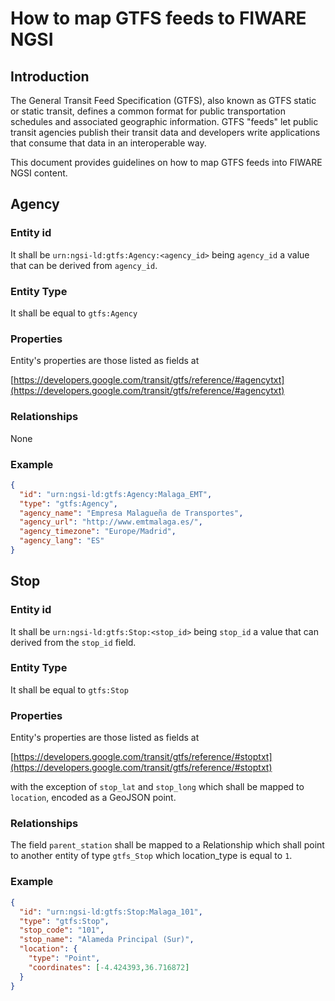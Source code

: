 # How to map GTFS feeds to FIWARE NGSI

## Introduction

 The General Transit Feed Specification (GTFS), also known as GTFS static or static transit,
 defines a common format for public transportation schedules and associated geographic information.
 GTFS "feeds" let public transit agencies publish their transit data and developers write applications that consume
 that data in an interoperable way.
 
 This document provides guidelines on how to map GTFS feeds into FIWARE NGSI content.

## Agency

### Entity id

It shall be `urn:ngsi-ld:gtfs:Agency:<agency_id>` being `agency_id` a value that can be derived from `agency_id`. 

### Entity Type

It shall be equal to `gtfs:Agency` 

### Properties

Entity's properties are those listed as fields at

[https://developers.google.com/transit/gtfs/reference/#agencytxt](https://developers.google.com/transit/gtfs/reference/#agencytxt)

### Relationships

None

### Example

```json
{
  "id": "urn:ngsi-ld:gtfs:Agency:Malaga_EMT",
  "type": "gtfs:Agency",
  "agency_name": "Empresa Malagueña de Transportes",
  "agency_url": "http://www.emtmalaga.es/",
  "agency_timezone": "Europe/Madrid",
  "agency_lang": "ES"
}
```

## Stop

### Entity id

It shall be `urn:ngsi-ld:gtfs:Stop:<stop_id>` being `stop_id` a value that can derived from the `stop_id` field. 

### Entity Type

It shall be equal to `gtfs:Stop` 

### Properties

Entity's properties are those listed as fields at

[https://developers.google.com/transit/gtfs/reference/#stoptxt](https://developers.google.com/transit/gtfs/reference/#stoptxt)

with the exception of `stop_lat` and `stop_long` which shall be mapped to `location`, encoded as a GeoJSON point.

### Relationships

The field `parent_station` shall be mapped to a Relationship which shall point to another entity of type `gtfs_Stop` which location_type is equal to `1`. 

### Example

```json
{
  "id": "urn:ngsi-ld:gtfs:Stop:Malaga_101",
  "type": "gtfs:Stop",
  "stop_code": "101",
  "stop_name": "Alameda Principal (Sur)",
  "location": {
    "type": "Point",
    "coordinates": [-4.424393,36.716872]
  }
}
```
